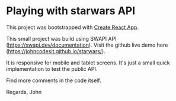 # Playing with starwars API

This project was bootstrapped with [Create React App](https://github.com/facebook/create-react-app).

This small project was build using SWAPI API (https://swapi.dev/documentation).
Visit the github live demo here (https://johncodesit.github.io/starwars/).

It is responsive for mobile and tablet screens.
It's just a small quick implementation to test the public API.

Find more comments in the code itself.

Regards,
John
